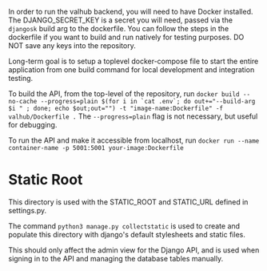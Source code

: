 In order to run the valhub backend, you will need to have Docker installed. The DJANGO_SECRET_KEY is a secret you will need, passed via the ```djangosk``` build arg to the dockerfile. You can follow the steps in the dockerfile if you want to build and run natively for testing purposes. DO NOT save any keys into the repository. 

Long-term goal is to setup a toplevel docker-compose file to start the entire application from one build command for local development and integration testing.

To build the API, from the top-level of the repository, run ```docker build --no-cache --progress=plain $(for i in `cat .env`; do out+="--build-arg $i " ; done; echo $out;out="") -t "image-name:Dockerfile" -f valhub/Dockerfile .``` The ```--progress=plain``` flag is not necessary, but useful for debugging. 

To run the API and make it accessible from localhost, run ```docker run --name container-name -p 5001:5001 your-image:Dockerfile```

# Static Root

This directory is used with the STATIC_ROOT and STATIC_URL defined in settings.py.

The command ```python3 manage.py collectstatic``` is used to create and populate this directory with django's default stylesheets and static files.

This should only affect the admin view for the Django API, and is used when signing in to the API and managing the database tables manually.